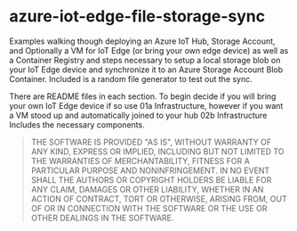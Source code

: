 # azure-iot-edge-file-storage-sync
Examples walking though deploying an Azure IoT Hub, Storage Account, and Optionally a VM for IoT Edge (or bring your own edge device) as well as a Container Registry and steps necessary to setup a local storage blob on your IoT Edge device and synchronize it to an Azure Storage Account Blob Container. Included is a random file generator to test out the sync.

There are README files in each section. To begin decide if you will bring your own IoT Edge device if so use 01a Infrastructure, however if you want a VM stood up and automatically joined to your hub 02b Infrastructure Includes the necessary components.

> THE SOFTWARE IS PROVIDED "AS IS", WITHOUT WARRANTY OF ANY KIND, EXPRESS OR IMPLIED, INCLUDING BUT NOT LIMITED TO THE WARRANTIES OF MERCHANTABILITY, FITNESS FOR A PARTICULAR PURPOSE AND NONINFRINGEMENT. IN NO EVENT SHALL THE AUTHORS OR COPYRIGHT HOLDERS BE LIABLE FOR ANY CLAIM, DAMAGES OR OTHER LIABILITY, WHETHER IN AN ACTION OF CONTRACT, TORT OR OTHERWISE, ARISING FROM, OUT OF OR IN CONNECTION WITH THE SOFTWARE OR THE USE OR OTHER DEALINGS IN THE SOFTWARE.

